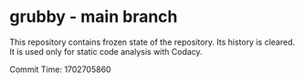 # grubby - main branch

This repository contains frozen state of the repository.
Its history is cleared. It is used only for static code
analysis with Codacy.

Commit Time: 1702705860